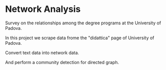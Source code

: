 # Network Analysis
 Survey on the relationships among the degree programs at the University of Padova.
 
In this project we scrape data frome the "didattica" page of University of Padova.

Convert text data into network data.

And perform a community detection for directed graph.
